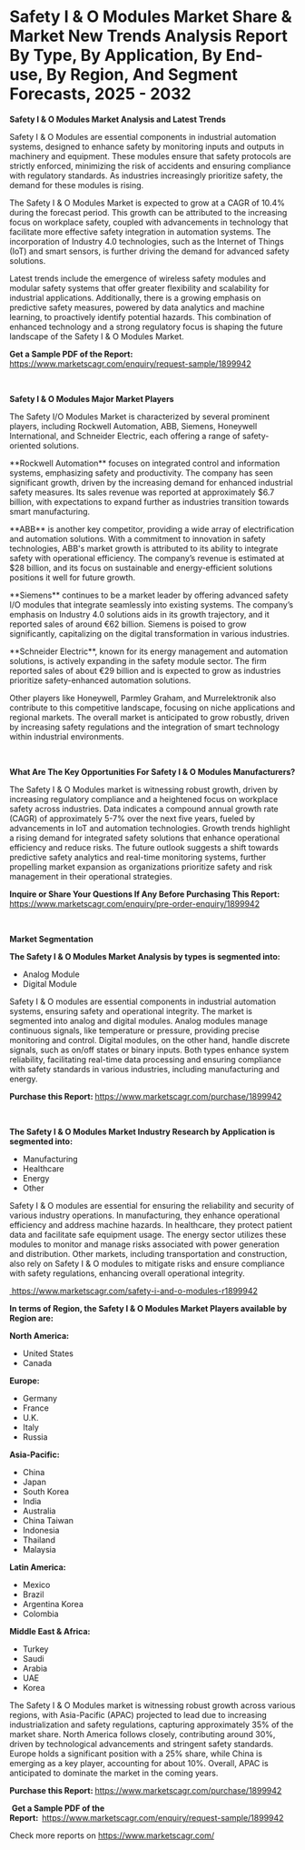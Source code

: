 <p><h1>Safety I & O Modules Market Share & Market New Trends Analysis Report By Type, By Application, By End-use, By Region, And Segment Forecasts, 2025 - 2032</h1></p><p><strong>Safety I & O Modules Market Analysis and Latest Trends</strong></p>
<p><p>Safety I & O Modules are essential components in industrial automation systems, designed to enhance safety by monitoring inputs and outputs in machinery and equipment. These modules ensure that safety protocols are strictly enforced, minimizing the risk of accidents and ensuring compliance with regulatory standards. As industries increasingly prioritize safety, the demand for these modules is rising.</p><p>The Safety I & O Modules Market is expected to grow at a CAGR of 10.4% during the forecast period. This growth can be attributed to the increasing focus on workplace safety, coupled with advancements in technology that facilitate more effective safety integration in automation systems. The incorporation of Industry 4.0 technologies, such as the Internet of Things (IoT) and smart sensors, is further driving the demand for advanced safety solutions.</p><p>Latest trends include the emergence of wireless safety modules and modular safety systems that offer greater flexibility and scalability for industrial applications. Additionally, there is a growing emphasis on predictive safety measures, powered by data analytics and machine learning, to proactively identify potential hazards. This combination of enhanced technology and a strong regulatory focus is shaping the future landscape of the Safety I & O Modules Market.</p></p>
<p><strong>Get a Sample PDF of the Report:&nbsp;</strong> <a href="https://www.marketscagr.com/enquiry/request-sample/1899942?utm_campaign=1920&utm_medium=2&utm_source=Github&utm_content=ia&utm_term=13022025&utm_id=safety-i-o-modules">https://www.marketscagr.com/enquiry/request-sample/1899942</a></p>
<p>&nbsp;</p>
<p><strong>Safety I & O Modules Major Market Players</strong></p>
<p><p>The Safety I/O Modules Market is characterized by several prominent players, including Rockwell Automation, ABB, Siemens, Honeywell International, and Schneider Electric, each offering a range of safety-oriented solutions.</p><p>**Rockwell Automation** focuses on integrated control and information systems, emphasizing safety and productivity. The company has seen significant growth, driven by the increasing demand for enhanced industrial safety measures. Its sales revenue was reported at approximately $6.7 billion, with expectations to expand further as industries transition towards smart manufacturing.</p><p>**ABB** is another key competitor, providing a wide array of electrification and automation solutions. With a commitment to innovation in safety technologies, ABB's market growth is attributed to its ability to integrate safety with operational efficiency. The company’s revenue is estimated at $28 billion, and its focus on sustainable and energy-efficient solutions positions it well for future growth.</p><p>**Siemens** continues to be a market leader by offering advanced safety I/O modules that integrate seamlessly into existing systems. The company’s emphasis on Industry 4.0 solutions aids in its growth trajectory, and it reported sales of around €62 billion. Siemens is poised to grow significantly, capitalizing on the digital transformation in various industries.</p><p>**Schneider Electric**, known for its energy management and automation solutions, is actively expanding in the safety module sector. The firm reported sales of about €29 billion and is expected to grow as industries prioritize safety-enhanced automation solutions.</p><p>Other players like Honeywell, Parmley Graham, and Murrelektronik also contribute to this competitive landscape, focusing on niche applications and regional markets. The overall market is anticipated to grow robustly, driven by increasing safety regulations and the integration of smart technology within industrial environments.</p></p>
<p>&nbsp;</p>
<p><strong>What Are The Key Opportunities For Safety I & O Modules Manufacturers?</strong></p>
<p><p>The Safety I & O Modules market is witnessing robust growth, driven by increasing regulatory compliance and a heightened focus on workplace safety across industries. Data indicates a compound annual growth rate (CAGR) of approximately 5-7% over the next five years, fueled by advancements in IoT and automation technologies. Growth trends highlight a rising demand for integrated safety solutions that enhance operational efficiency and reduce risks. The future outlook suggests a shift towards predictive safety analytics and real-time monitoring systems, further propelling market expansion as organizations prioritize safety and risk management in their operational strategies.</p></p>
<p><strong>Inquire or Share Your Questions If Any Before Purchasing This Report:</strong> <a href="https://www.marketscagr.com/enquiry/pre-order-enquiry/1899942?utm_campaign=1920&utm_medium=2&utm_source=Github&utm_content=ia&utm_term=13022025&utm_id=safety-i-o-modules">https://www.marketscagr.com/enquiry/pre-order-enquiry/1899942</a></p>
<p>&nbsp;</p>
<p><strong>Market Segmentation</strong></p>
<p><strong>The Safety I & O Modules Market Analysis by types is segmented into:</strong></p>
<p><ul><li>Analog Module</li><li>Digital Module</li></ul></p>
<p><p>Safety I & O modules are essential components in industrial automation systems, ensuring safety and operational integrity. The market is segmented into analog and digital modules. Analog modules manage continuous signals, like temperature or pressure, providing precise monitoring and control. Digital modules, on the other hand, handle discrete signals, such as on/off states or binary inputs. Both types enhance system reliability, facilitating real-time data processing and ensuring compliance with safety standards in various industries, including manufacturing and energy.</p></p>
<p><strong>Purchase this Report:&nbsp;</strong><a href="https://www.marketscagr.com/purchase/1899942?utm_campaign=1920&utm_medium=2&utm_source=Github&utm_content=ia&utm_term=13022025&utm_id=safety-i-o-modules">https://www.marketscagr.com/purchase/1899942</a></p>
<p>&nbsp;</p>
<p><strong>The Safety I & O Modules Market Industry Research by Application is segmented into:</strong></p>
<p><ul><li>Manufacturing</li><li>Healthcare</li><li>Energy</li><li>Other</li></ul></p>
<p><p>Safety I & O modules are essential for ensuring the reliability and security of various industry operations. In manufacturing, they enhance operational efficiency and address machine hazards. In healthcare, they protect patient data and facilitate safe equipment usage. The energy sector utilizes these modules to monitor and manage risks associated with power generation and distribution. Other markets, including transportation and construction, also rely on Safety I & O modules to mitigate risks and ensure compliance with safety regulations, enhancing overall operational integrity.</p></p>
<p><a href="https://www.marketscagr.com/safety-i-and-o-modules-r1899942?utm_campaign=1920&utm_medium=2&utm_source=Github&utm_content=ia&utm_term=13022025&utm_id=safety-i-o-modules">&nbsp;https://www.marketscagr.com/safety-i-and-o-modules-r1899942</a></p>
<p><strong>In terms of Region, the Safety I & O Modules Market Players available by Region are:</strong></p>
<p>
    <p> <strong> North America: </strong>
        <ul>
            <li>United States</li>
            <li>Canada</li>
        </ul>
        </p> 
    <p> <strong> Europe: </strong>
        <ul>
            <li>Germany</li>
            <li>France</li>
            <li>U.K.</li>
            <li>Italy</li>
            <li>Russia</li>
        </ul>
        </p> 
    <p> <strong> Asia-Pacific: </strong>
        <ul>
            <li>China</li>
            <li>Japan</li>
            <li>South Korea</li>
            <li>India</li>
            <li>Australia</li>
            <li>China Taiwan</li>
            <li>Indonesia</li>
            <li>Thailand</li>
            <li>Malaysia</li>
        </ul>
        </p> 
    <p> <strong> Latin America: </strong>
        <ul>
            <li>Mexico</li>
            <li>Brazil</li>
            <li>Argentina Korea</li>
            <li>Colombia</li>
        </ul>
        </p> 
    <p> <strong> Middle East & Africa: </strong>
        <ul>
            <li>Turkey</li>
            <li>Saudi</li>
            <li>Arabia</li>
            <li>UAE</li>
            <li>Korea</li>
        </ul>
    </p>
    </p>
<p><p>The Safety I & O Modules market is witnessing robust growth across various regions, with Asia-Pacific (APAC) projected to lead due to increasing industrialization and safety regulations, capturing approximately 35% of the market share. North America follows closely, contributing around 30%, driven by technological advancements and stringent safety standards. Europe holds a significant position with a 25% share, while China is emerging as a key player, accounting for about 10%. Overall, APAC is anticipated to dominate the market in the coming years.</p></p>
<p><strong>Purchase this Report: </strong><a href="https://www.marketscagr.com/purchase/1899942?utm_campaign=1920&utm_medium=2&utm_source=Github&utm_content=ia&utm_term=13022025&utm_id=safety-i-o-modules">https://www.marketscagr.com/purchase/1899942</a></p>
<p>&nbsp;<strong>Get a Sample PDF of the Report:&nbsp;&nbsp;</strong><a href="https://www.marketscagr.com/enquiry/request-sample/1899942?utm_campaign=1920&utm_medium=2&utm_source=Github&utm_content=ia&utm_term=13022025&utm_id=safety-i-o-modules">https://www.marketscagr.com/enquiry/request-sample/1899942</a></p>
<p><strong></strong></p>
<p>Check more reports on <a href="https://www.marketscagr.com/?utm_campaign=1920&utm_medium=2&utm_source=Github&utm_content=ia&utm_term=13022025&utm_id=safety-i-o-modules">https://www.marketscagr.com/</a></p>